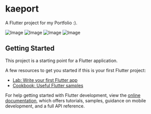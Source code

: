 # kaeport

A Flutter project for my Portfolio :).

![Image](https://github.com/user-attachments/assets/94788bc0-efad-406e-b490-31d11ff47f45)
![Image](https://github.com/user-attachments/assets/c494a29b-f17c-4a0b-8389-93a884776ab0)
![Image](https://github.com/user-attachments/assets/b8e0b62f-cd2b-4d60-b409-ac6fcbbe12bf)
![Image](https://github.com/user-attachments/assets/7b0efd09-710d-4eae-bf9b-086ae36757d7)

## Getting Started

This project is a starting point for a Flutter application.

A few resources to get you started if this is your first Flutter project:

- [Lab: Write your first Flutter app](https://docs.flutter.dev/get-started/codelab)
- [Cookbook: Useful Flutter samples](https://docs.flutter.dev/cookbook)

For help getting started with Flutter development, view the
[online documentation](https://docs.flutter.dev/), which offers tutorials,
samples, guidance on mobile development, and a full API reference.
